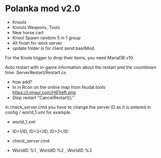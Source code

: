 # Polanka mod v2.0

- Knools
- Knools Weapons, Tools 
- New horse cart
- Knool Spawn random 5 in 1 group
- All finish for work server. 
- update folder is for client send basilMod.

For the Knole trigger to drop their items, you need MariaDB v10.

Auto restart with in-game information about the restart and the countdown time.
ServerRestart/Restart.cs
- how add? 
- In in Rcon on the online map from feudal.tools https://i.imgur.com/H61reft.png
- Stop restart "CancelRestart();"

in check_server.cmd you have to change the server ID as it is entered in config / world_1.xml for example.
- world_1.xml
- ID>1/ID, ID>2</ID, ID>3</ID

- check_server.cmd
- WorldID %1 , WorldID %2 , WorldID %3